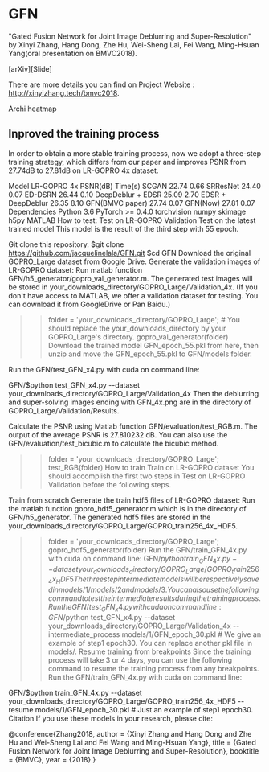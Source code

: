 # GFN
"Gated Fusion Network for Joint Image Deblurring and Super-Resolution" by Xinyi Zhang, Hang Dong, Zhe Hu, Wei-Sheng Lai, Fei Wang, Ming-Hsuan Yang(oral presentation on BMVC2018).

[arXiv][Slide]

There are more details you can find on Project Website : http://xinyizhang.tech/bmvc2018.

Archi heatmap

## Inproved the training process
In order to obtain a more stable training process, now we adopt a three-step training strategy, which differs from our paper and improves PSNR from 27.74dB to 27.81dB on LR-GOPRO 4x dataset.

Model	LR-GOPRO 4x PSNR(dB)	Time(s)
SCGAN	22.74	0.66
SRResNet	24.40	0.07
ED-DSRN	26.44	0.10
DeepDeblur + EDSR	25.09	2.70
EDSR + DeepDeblur	26.35	8.10
GFN(BMVC paper)	27.74	0.07
GFN(Now)	27.81	0.07
Dependencies
Python 3.6
PyTorch >= 0.4.0
torchvision
numpy
skimage
h5py
MATLAB
How to test:
Test on LR-GOPRO Validation
Test on the latest trained model
This model is the result of the third step with 55 epoch.

Git clone this repository.
$git clone https://github.com/jacquelinelala/GFN.git
$cd GFN
Download the original GOPRO_Large dataset from Google Drive.
Generate the validation images of LR-GOPRO dataset: Run matlab function GFN/h5_generator/gopro_val_generator.m. The generated test images will be stored in your_downloads_directory/GOPRO_Large/Validation_4x.
(If you don't have access to MATLAB, we offer a validation dataset for testing. You can download it from GoogleDrive or Pan Baidu.)

>> folder = 'your_downloads_directory/GOPRO_Large'; # You should replace the your_downloads_directory by your GOPRO_Large's directory.
>> gopro_val_generator(folder)
Download the trained model GFN_epoch_55.pkl from here, then unzip and move the GFN_epoch_55.pkl to GFN/models folder.

Run the GFN/test_GFN_x4.py with cuda on command line:

GFN/$python test_GFN_x4.py --dataset your_downloads_directory/GOPRO_Large/Validation_4x
Then the deblurring and super-solving images ending with GFN_4x.png are in the directory of GOPRO_Large/Validation/Results.

Calculate the PSNR using Matlab function GFN/evaluation/test_RGB.m. The output of the average PSNR is 27.810232 dB. You can also use the GFN/evaluation/test_bicubic.m to calculate the bicubic method.
>> folder = 'your_downloads_directory/GOPRO_Large';
>> test_RGB(folder)
How to train
Train on LR-GOPRO dataset
You should accomplish the first two steps in Test on LR-GOPRO Validation before the following steps.

Train from scratch
Generate the train hdf5 files of LR-GOPRO dataset: Run the matlab function gopro_hdf5_generator.m which is in the directory of GFN/h5_generator. The generated hdf5 files are stored in the your_downloads_directory/GOPRO_Large/GOPRO_train256_4x_HDF5.
>> folder = 'your_downloads_directory/GOPRO_Large';
>> gopro_hdf5_generator(folder)
Run the GFN/train_GFN_4x.py with cuda on command line:
GFN/$python train_GFN_4x.py --dataset your_downloads_directory/GOPRO_Large/GOPRO_train256_4x_HDF5
The three step intermediate models will be respectively saved in models/1/ models/2 and models/3. You can also use the following command to test the intermediate results during the training process. Run the GFN/test_GFN_x4.py with cuda on command line:
GFN/$python test_GFN_x4.py --dataset your_downloads_directory/GOPRO_Large/Validation_4x --intermediate_process models/1/GFN_epoch_30.pkl # We give an example of step1 epoch30. You can replace another pkl file in models/.
Resume training from breakpoints
Since the training process will take 3 or 4 days, you can use the following command to resume the training process from any breakpoints. Run the GFN/train_GFN_4x.py with cuda on command line:

GFN/$python train_GFN_4x.py --dataset your_downloads_directory/GOPRO_Large/GOPRO_train256_4x_HDF5 --resume models/1/GFN_epoch_30.pkl # Just an example of step1 epoch30.
Citation
If you use these models in your research, please cite:

@conference{Zhang2018,
	author = {Xinyi Zhang and Hang Dong and Zhe Hu and Wei-Sheng Lai and Fei Wang and Ming-Hsuan Yang},
	title = {Gated Fusion Network for Joint Image Deblurring and Super-Resolution},
	booktitle = {BMVC},
	year = {2018}
}
